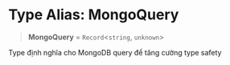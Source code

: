 # Type Alias: MongoQuery

> **MongoQuery** = `Record`\<`string`, `unknown`\>

Type định nghĩa cho MongoDB query để tăng cường type safety

